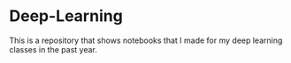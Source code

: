 # Deep-Learning
This is a repository that shows notebooks that I made for my deep learning classes in the past year.
